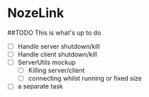 # NozeLink

##TODO
This is what's up to do 

- [ ] Handle server shutdown/kill
- [ ] Handle client shutdown/kill
- [ ] ServerUtils mockup
  - [ ] Killing server/client
  - [ ] connecting whilst running or fixed size
- [ ] a separate task
